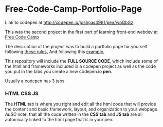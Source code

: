 # Free-Code-Camp-Portfolio-Page
Link to codepen at http://codepen.io/joshpas4991/pen/woQbGz

This was the second project in the first part of learning front-end webdev at <a href="https://www.freecodecamp.com">Free Code Camp</a> 

The description of the project was to build a portfolio page for yourself following <a href="https://www.freecodecamp.com/challenges/build-a-personal-portfolio-webpage">these rules.</a> 
And following this <a href="https://codepen.io/FreeCodeCamp/full/YqLyXB/">example.</a>

This repository will include the <strong>FULL SOURCE CODE</strong>, which include some of the html and frameworks included in a codepen project as well as the code you put in the tabs you create a new codepen.io <strong>pen</strong>.

Usually a codepen has 3 tabs

<h3 style="'background-color:red'">HTML                 CSS                     JS</h3>
The <strong>HTML</strong> tab is where you right and edit all the html code that will provide the content and basic framework, layout, and organization to your webpage. <em> ALSO </em> note, that all the code written in the <strong>CSS tab</strong> and <strong>JS tab</strong> are all automically linked to the html page that is in your pen. 
